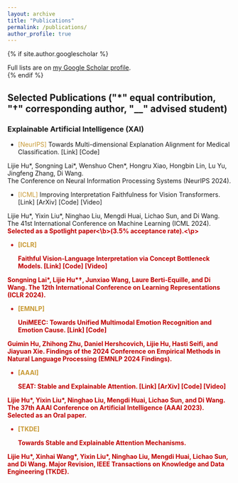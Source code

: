 ```yaml
---
layout: archive
title: "Publications"
permalink: /publications/
author_profile: true
---
```


{% if site.author.googlescholar %}
  <div class="wordwrap">Full lists are on <a href="{{site.author.googlescholar}}">my Google Scholar profile</a>.</div>
{% endif %}

## Selected Publications ("*" equal contribution, "†" corresponding author, "__" advised student)

### Explainable Artificial Intelligence (XAI)
- <p><a style="color: #C89933">[NeurIPS]</a> Towards Multi-dimensional Explanation Alignment for Medical Classification. [Link] [Code] <br>
Lijie Hu*, Songning Lai*, Wenshuo Chen*, Hongru Xiao, Hongbin Lin, Lu Yu, Jingfeng Zhang, Di Wang. <br>
The Conference on Neural Information Processing Systems (NeurIPS 2024).</p>

- <p><a style="color: #C89933">[ICML]</a> Improving Interpretation Faithfulness for Vision Transformers. [Link] [ArXiv] [Code] [Video] <br>
Lijie Hu*, Yixin Liu*, Ninghao Liu, Mengdi Huai, Lichao Sun, and Di Wang. <br>
The 41st International Conference on Machine Learning (ICML 2024). <br>
<b style="color: #C00000">Selected as a Spotlight paper<\b>(3.5% acceptance rate).<\p>

- <p style="color: #C89933">[ICLR]</p> Faithful Vision-Language Interpretation via Concept Bottleneck Models. [Link] [Code] [Video]
Songning Lai*, Lijie Hu*†, Junxiao Wang, Laure Berti-Equille, and Di Wang.
The 12th International Conference on Learning Representations (ICLR 2024).

- <p style="color: #C89933">[EMNLP]</p> UniMEEC: Towards Unified Multimodal Emotion Recognition and Emotion Cause. [Link] [Code] 
Guimin Hu, Zhihong Zhu, Daniel Hershcovich, Lijie Hu, Hasti Seifi, and Jiayuan Xie.
Findings of the 2024 Conference on Empirical Methods in Natural Language Processing (EMNLP 2024 Findings).

- <p style="color: #C89933">[AAAI]</p> SEAT: Stable and Explainable Attention. [Link] [ArXiv] [Code] [Video]
Lijie Hu*, Yixin Liu*, Ninghao Liu, Mengdi Huai, Lichao Sun, and Di Wang.
The 37th AAAI Conference on Artificial Intelligence (AAAI 2023).
Selected as an Oral paper.

- <p style="color: #C89933">[TKDE]</p> Towards Stable and Explainable Attention Mechanisms.
Lijie Hu*, Xinhai Wang*, Yixin Liu*, Ninghao Liu, Mengdi Huai, Lichao Sun, and Di Wang.
Major Revision, IEEE Transactions on Knowledge and Data Engineering (TKDE).

